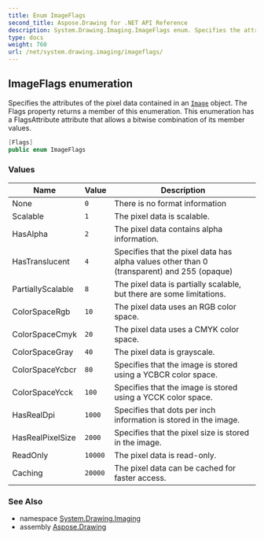 ```yaml
---
title: Enum ImageFlags
second_title: Aspose.Drawing for .NET API Reference
description: System.Drawing.Imaging.ImageFlags enum. Specifies the attributes of the pixel data contained in an Image object. The Flags property returns a member of this enumeration. This enumeration has a FlagsAttribute attribute that allows a bitwise combination of its member values
type: docs
weight: 760
url: /net/system.drawing.imaging/imageflags/
---
```

## ImageFlags enumeration

Specifies the attributes of the pixel data contained in an [`Image`](../../system.drawing/image/) object. The Flags property returns a member of this enumeration. This enumeration has a FlagsAttribute attribute that allows a bitwise combination of its member values.

```csharp
[Flags]
public enum ImageFlags
```

### Values

| Name | Value | Description |
| --- | --- | --- |
| None | `0` | There is no format information |
| Scalable | `1` | The pixel data is scalable. |
| HasAlpha | `2` | The pixel data contains alpha information. |
| HasTranslucent | `4` | Specifies that the pixel data has alpha values other than 0 (transparent) and 255 (opaque) |
| PartiallyScalable | `8` | The pixel data is partially scalable, but there are some limitations. |
| ColorSpaceRgb | `10` | The pixel data uses an RGB color space. |
| ColorSpaceCmyk | `20` | The pixel data uses a CMYK color space. |
| ColorSpaceGray | `40` | The pixel data is grayscale. |
| ColorSpaceYcbcr | `80` | Specifies that the image is stored using a YCBCR color space. |
| ColorSpaceYcck | `100` | Specifies that the image is stored using a YCCK color space. |
| HasRealDpi | `1000` | Specifies that dots per inch information is stored in the image. |
| HasRealPixelSize | `2000` | Specifies that the pixel size is stored in the image. |
| ReadOnly | `10000` | The pixel data is read-only. |
| Caching | `20000` | The pixel data can be cached for faster access. |

### See Also

* namespace [System.Drawing.Imaging](../../system.drawing.imaging/)
* assembly [Aspose.Drawing](../../)


